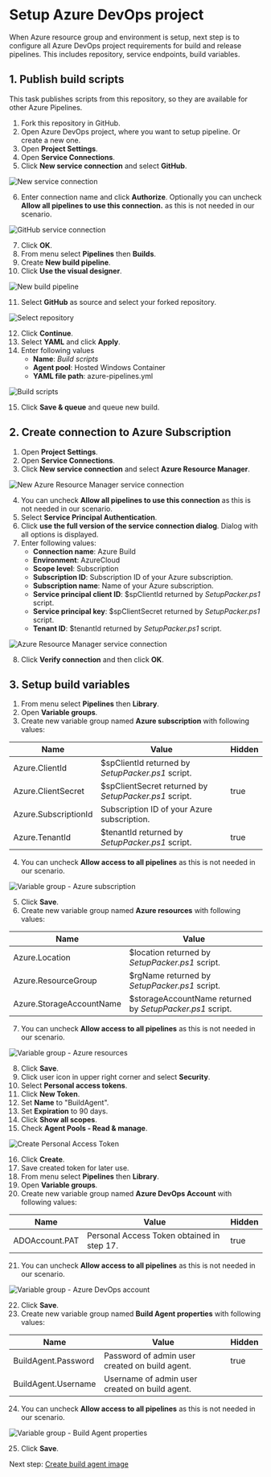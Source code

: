 # Setup Azure DevOps project

When Azure resource group and environment is setup, next step is to configure all Azure DevOps project requirements for build and release pipelines. This includes repository, service endpoints, build variables.

## 1. Publish build scripts

This task publishes scripts from this repository, so they are available for other Azure Pipelines.

1. Fork this repository in GitHub.
2. Open Azure DevOps project, where you want to setup pipeline. Or create a new one.
3. Open **Project Settings**.
4. Open **Service Connections**.
5. Click **New service connection** and select **GitHub**.

![New service connection](images/Setup_Azure_DevOps_project_New_service_connection.png)

6. Enter connection name and click **Authorize**. Optionally you can uncheck **Allow all pipelines to use this connection.** as this is not needed in our scenario.

![GitHub service connection](images/Setup_Azure_DevOps_project_GitHub_service_connection.png)

7. Click **OK**.
8. From menu select **Pipelines** then **Builds**.
9. Create **New build pipeline**.
10. Click **Use the visual designer**.

![New build pipeline](images/Setup_Azure_DevOps_project_New_build_pipeline.png)

11. Select **GitHub** as source and select your forked repository.

![Select repository](images/Setup_Azure_DevOps_project_Select_repository.png)

12. Click **Continue**.
13. Select **YAML** and click **Apply**.
14. Enter following values
    - **Name**: _Build scripts_
    - **Agent pool**: Hosted Windows Container
    - **YAML file path**: azure-pipelines.yml

![Build scripts](images/Setup_Azure_DevOps_project_Build_scripts.png)

15. Click **Save & queue** and queue new build.

## 2. Create connection to Azure Subscription

1. Open **Project Settings**.
2. Open **Service Connections**.
3. Click **New service connection** and select **Azure Resource Manager**.

![New Azure Resource Manager service connection](images/Setup_Azure_DevOps_project_New_Azure_service_connection.png)

4. You can uncheck **Allow all pipelines to use this connection** as this is not needed in our scenario.
5. Select **Service Principal Authentication**.
6. Click **use the full version of the service connection dialog**. Dialog with all options is displayed.
7. Enter following values:
    - **Connection name**: Azure Build
    - **Environment**: AzureCloud
    - **Scope level**: Subscription
    - **Subscription ID**: Subscription ID of your Azure subscription.
    - **Subscription name**: Name of your Azure subscription.
    - **Service principal client ID**: $spClientId returned by _SetupPacker.ps1_ script.
    - **Service principal key**: $spClientSecret returned by _SetupPacker.ps1_ script.
    - **Tenant ID**: $tenantId returned by _SetupPacker.ps1_ script.

![Azure Resource Manager service connection](images/Setup_Azure_DevOps_project_Azure_service_connection.png)

8. Click **Verify connection** and then click **OK**.

## 3. Setup build variables

1. From menu select **Pipelines** then **Library**.
2. Open **Variable groups**.
3. Create new variable group named **Azure subscription** with following values:

| Name                 | Value                                                 | Hidden |
|----------------------|-------------------------------------------------------|--------|
| Azure.ClientId       | $spClientId returned by _SetupPacker.ps1_ script.     |        |
| Azure.ClientSecret   | $spClientSecret returned by _SetupPacker.ps1_ script. | true   |
| Azure.SubscriptionId | Subscription ID of your Azure subscription.           |        |
| Azure.TenantId       | $tenantId returned by _SetupPacker.ps1_ script.       | true   |

4. You can uncheck **Allow access to all pipelines** as this is not needed in our scenario.

![Variable group - Azure subscription](images/Setup_Azure_DevOps_project_Variable_group_Azure_subscription.png)

5. Click **Save**.
6. Create new variable group named **Azure resources** with following values:

| Name                     | Value                                                     |
|--------------------------|-----------------------------------------------------------|
| Azure.Location           | $location returned by _SetupPacker.ps1_ script.           |
| Azure.ResourceGroup      | $rgName returned by _SetupPacker.ps1_ script.             |
| Azure.StorageAccountName | $storageAccountName returned by _SetupPacker.ps1_ script. |

7. You can uncheck **Allow access to all pipelines** as this is not needed in our scenario.

![Variable group - Azure resources](images/Setup_Azure_DevOps_project_Variable_group_Azure_resources.png)

8. Click **Save**.
9. Click user icon in upper right corner and select **Security**.
10. Select **Personal access tokens**.
11. Click **New Token**.
12. Set **Name** to "BuildAgent".
13. Set **Expiration** to 90 days.
14. Click **Show all scopes**.
15. Check **Agent Pools - Read & manage**.

![Create Personal Access Token](images/Setup_Azure_DevOps_project_Personal_Access_Token.png)

16. Click **Create**.
17. Save created token for later use.
18. From menu select **Pipelines** then **Library**.
19. Open **Variable groups**.
20. Create new variable group named **Azure DevOps Account** with following values:

| Name                | Value                                      | Hidden |
|---------------------|--------------------------------------------|--------|
| ADOAccount.PAT      | Personal Access Token obtained in step 17. | true   |

21. You can uncheck **Allow access to all pipelines** as this is not needed in our scenario.

![Variable group - Azure DevOps account](images/Setup_Azure_DevOps_project_Variable_group_Azure_DevOps_account.png)

22. Click **Save**.
23. Create new variable group named **Build Agent properties** with following values:

| Name                | Value                                          | Hidden |
|---------------------|------------------------------------------------|--------|
| BuildAgent.Password | Password of admin user created on build agent. | true   |
| BuildAgent.Username | Username of admin user created on build agent. |        |

24. You can uncheck **Allow access to all pipelines** as this is not needed in our scenario.

![Variable group - Build Agent properties](images/Setup_Azure_DevOps_project_Variable_group_Build_agent.png)

25. Click **Save**.

Next step: [Create build agent image](Create_build_agent_image.md)
